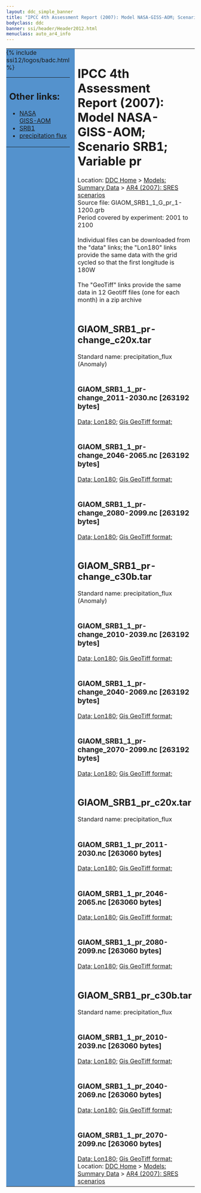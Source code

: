 ```yaml
---
layout: ddc_simple_banner
title: "IPCC 4th Assessment Report (2007): Model NASA-GISS-AOM; Scenario SRB1; Variable pr"
bodyclass: ddc
banner: ssi/header/Header2012.html
menuclass: auto_ar4_info
---
```



<table width="100%" border="0" cellspacing="0" cellpadding="0" style="border-collapse: collapse;">
<tr style="margin:0;padding:0;border:0;">
<td style="margin:0;padding:0;border:0;height:1pt;width:150pt;background:#5492CD;" valign="top" >

<div id="lh-col2" class="auto_ar4_info">
<table class="menumain" bgcolor="#5492CD" cellspacing="0" width="100%" border="0">
<tr><td>
<h2> Other links:</h2>
<ul>
<li><a href="/auto/ar4/model-NASA-GISS-AOM.html">NASA<br/>GISS-AOM</a></li>
<li><a href="/auto/ar4/scenario-SRB1.html">SRB1</a></li>
<li><a href="/auto/ar4/var-precipitation_flux.html">precipitation flux</a></li>
</ul>
</td></tr>
{% include ssi12/logos/badc.html %}
</table>
</div>
</td>
<td><h1>IPCC 4th Assessment Report (2007): Model NASA-GISS-AOM; Scenario SRB1; Variable pr</h1>

<!-- Breadcrumb1 -->
<div id="breadcrumb1" align="left">
Location: <a href="/index.html">DDC Home</a> > <a href="/sim/gcm_clim/">Models: Summary Data</a>
> <a href="/sim/gcm_clim/SRES_AR4/index.html">AR4 (2007): SRES scenarios</a>
</div>
<!-- End of Breadcrumb1 -->Source file: GIAOM_SRB1_1_G_pr_1-1200.grb
<br/>
Period covered by experiment: 2001 to 2100<br/>
<br/>Individual files can be downloaded from the "data" links; the "Lon180" links provide the same data
         with the grid cycled so that the first longitude is 180W<br/>
<br/>The "GeoTiff" links provide the same data in 12 Geotiff files (one for each month)
          in a zip archive<br/>
<br/><h2>GIAOM_SRB1_pr-change_c20x.tar</h2>
Standard name: precipitation_flux (Anomaly)<br>
<br/><h3>GIAOM_SRB1_1_pr-change_2011-2030.nc [263192 bytes]</h3>
<a href="/cgi-bin/downl/ar4_nc/pr/GIAOM_SRB1_1_pr-change_2011-2030.nc">Data; </a><a href="/cgi-bin/downl/ar4_nc/pr/GIAOM_SRB1_1_pr-change_2011-2030.cyto180.nc"> Lon180</a>; <a href="/cgi-bin/downl/ar4_tif/pr/GIAOM_SRB1_1_pr-change_2011-2030.zip">Gis GeoTiff format; </a><br/>
<br/><h3>GIAOM_SRB1_1_pr-change_2046-2065.nc [263192 bytes]</h3>
<a href="/cgi-bin/downl/ar4_nc/pr/GIAOM_SRB1_1_pr-change_2046-2065.nc">Data; </a><a href="/cgi-bin/downl/ar4_nc/pr/GIAOM_SRB1_1_pr-change_2046-2065.cyto180.nc"> Lon180</a>; <a href="/cgi-bin/downl/ar4_tif/pr/GIAOM_SRB1_1_pr-change_2046-2065.zip">Gis GeoTiff format; </a><br/>
<br/><h3>GIAOM_SRB1_1_pr-change_2080-2099.nc [263192 bytes]</h3>
<a href="/cgi-bin/downl/ar4_nc/pr/GIAOM_SRB1_1_pr-change_2080-2099.nc">Data; </a><a href="/cgi-bin/downl/ar4_nc/pr/GIAOM_SRB1_1_pr-change_2080-2099.cyto180.nc"> Lon180</a>; <a href="/cgi-bin/downl/ar4_tif/pr/GIAOM_SRB1_1_pr-change_2080-2099.zip">Gis GeoTiff format; </a><br/>
<br/><h2>GIAOM_SRB1_pr-change_c30b.tar</h2>
Standard name: precipitation_flux (Anomaly)<br>
<br/><h3>GIAOM_SRB1_1_pr-change_2010-2039.nc [263192 bytes]</h3>
<a href="/cgi-bin/downl/ar4_nc/pr/GIAOM_SRB1_1_pr-change_2010-2039.nc">Data; </a><a href="/cgi-bin/downl/ar4_nc/pr/GIAOM_SRB1_1_pr-change_2010-2039.cyto180.nc"> Lon180</a>; <a href="/cgi-bin/downl/ar4_tif/pr/GIAOM_SRB1_1_pr-change_2010-2039.zip">Gis GeoTiff format; </a><br/>
<br/><h3>GIAOM_SRB1_1_pr-change_2040-2069.nc [263192 bytes]</h3>
<a href="/cgi-bin/downl/ar4_nc/pr/GIAOM_SRB1_1_pr-change_2040-2069.nc">Data; </a><a href="/cgi-bin/downl/ar4_nc/pr/GIAOM_SRB1_1_pr-change_2040-2069.cyto180.nc"> Lon180</a>; <a href="/cgi-bin/downl/ar4_tif/pr/GIAOM_SRB1_1_pr-change_2040-2069.zip">Gis GeoTiff format; </a><br/>
<br/><h3>GIAOM_SRB1_1_pr-change_2070-2099.nc [263192 bytes]</h3>
<a href="/cgi-bin/downl/ar4_nc/pr/GIAOM_SRB1_1_pr-change_2070-2099.nc">Data; </a><a href="/cgi-bin/downl/ar4_nc/pr/GIAOM_SRB1_1_pr-change_2070-2099.cyto180.nc"> Lon180</a>; <a href="/cgi-bin/downl/ar4_tif/pr/GIAOM_SRB1_1_pr-change_2070-2099.zip">Gis GeoTiff format; </a><br/>
<br/><h2>GIAOM_SRB1_pr_c20x.tar</h2>
Standard name: precipitation_flux<br>
<br/><h3>GIAOM_SRB1_1_pr_2011-2030.nc [263060 bytes]</h3>
<a href="/cgi-bin/downl/ar4_nc/pr/GIAOM_SRB1_1_pr_2011-2030.nc">Data; </a><a href="/cgi-bin/downl/ar4_nc/pr/GIAOM_SRB1_1_pr_2011-2030.cyto180.nc"> Lon180</a>; <a href="/cgi-bin/downl/ar4_tif/pr/GIAOM_SRB1_1_pr_2011-2030.zip">Gis GeoTiff format; </a><br/>
<br/><h3>GIAOM_SRB1_1_pr_2046-2065.nc [263060 bytes]</h3>
<a href="/cgi-bin/downl/ar4_nc/pr/GIAOM_SRB1_1_pr_2046-2065.nc">Data; </a><a href="/cgi-bin/downl/ar4_nc/pr/GIAOM_SRB1_1_pr_2046-2065.cyto180.nc"> Lon180</a>; <a href="/cgi-bin/downl/ar4_tif/pr/GIAOM_SRB1_1_pr_2046-2065.zip">Gis GeoTiff format; </a><br/>
<br/><h3>GIAOM_SRB1_1_pr_2080-2099.nc [263060 bytes]</h3>
<a href="/cgi-bin/downl/ar4_nc/pr/GIAOM_SRB1_1_pr_2080-2099.nc">Data; </a><a href="/cgi-bin/downl/ar4_nc/pr/GIAOM_SRB1_1_pr_2080-2099.cyto180.nc"> Lon180</a>; <a href="/cgi-bin/downl/ar4_tif/pr/GIAOM_SRB1_1_pr_2080-2099.zip">Gis GeoTiff format; </a><br/>
<br/><h2>GIAOM_SRB1_pr_c30b.tar</h2>
Standard name: precipitation_flux<br>
<br/><h3>GIAOM_SRB1_1_pr_2010-2039.nc [263060 bytes]</h3>
<a href="/cgi-bin/downl/ar4_nc/pr/GIAOM_SRB1_1_pr_2010-2039.nc">Data; </a><a href="/cgi-bin/downl/ar4_nc/pr/GIAOM_SRB1_1_pr_2010-2039.cyto180.nc"> Lon180</a>; <a href="/cgi-bin/downl/ar4_tif/pr/GIAOM_SRB1_1_pr_2010-2039.zip">Gis GeoTiff format; </a><br/>
<br/><h3>GIAOM_SRB1_1_pr_2040-2069.nc [263060 bytes]</h3>
<a href="/cgi-bin/downl/ar4_nc/pr/GIAOM_SRB1_1_pr_2040-2069.nc">Data; </a><a href="/cgi-bin/downl/ar4_nc/pr/GIAOM_SRB1_1_pr_2040-2069.cyto180.nc"> Lon180</a>; <a href="/cgi-bin/downl/ar4_tif/pr/GIAOM_SRB1_1_pr_2040-2069.zip">Gis GeoTiff format; </a><br/>
<br/><h3>GIAOM_SRB1_1_pr_2070-2099.nc [263060 bytes]</h3>
<a href="/cgi-bin/downl/ar4_nc/pr/GIAOM_SRB1_1_pr_2070-2099.nc">Data; </a><a href="/cgi-bin/downl/ar4_nc/pr/GIAOM_SRB1_1_pr_2070-2099.cyto180.nc"> Lon180</a>; <a href="/cgi-bin/downl/ar4_tif/pr/GIAOM_SRB1_1_pr_2070-2099.zip">Gis GeoTiff format; </a><br/>
<!-- Breadcrumb2 -->
<div id="breadcrumb2" align="left">
Location: <a href="/index.html">DDC Home</a> > <a href="/sim/gcm_clim/">Models: Summary Data</a>
> <a href="/sim/gcm_clim/SRES_AR4/index.html">AR4 (2007): SRES scenarios</a>
</div>
<!-- End of Breadcrumb2 --></td></tr></table>
